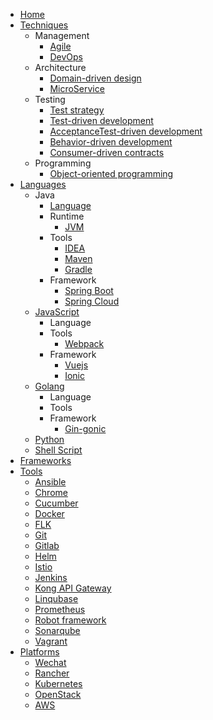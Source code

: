 - [Home](/)
- [Techniques](contents/techniques/README.md)
  - Management
    - [Agile](contents/techniques/agile.md)
    - [DevOps](contents/techniques/devops.md)
  - Architecture
    - [Domain-driven design](contents/techniques/ddd.md)
    - [MicroService](contents/techniques/microservice.md)
  - Testing
    - [Test strategy](contents/techniques/test-strategy.md)
    - [Test-driven development](contents/techniques/tdd.md)
    - [AcceptanceTest-driven development](contents/techniques/atdd.md)
    - [Behavior-driven development](contents/techniques/bdd.md)
    - [Consumer-driven contracts](contents/consumer-driven-contracts.md)
  - Programming
    - [Object-oriented programming](contents/oop.md)
- [Languages](contents/languages/README.md)
  - Java
    - [Language](contents/languages/java.md)
    - Runtime
      - [JVM](contents/languages/jvm.md)
    - Tools
      - [IDEA](contents/tools/idea.md)
      - [Maven](contents/tools/maven.md)
      - [Gradle](contents/tools/gradle.md)
    - Framework
      - [Spring Boot](contents/frameworks/spring-boot.md)
      - [Spring Cloud](contents/frameworks/spring-cloud.md)
  - [JavaScript](contents/languages/javascript.md)
    - Language
    - Tools
      - [Webpack](contents/tools/webpack.md)
    - Framework
      - [Vuejs](contents/frameworks/vuejs.md)
      - [Ionic](contents/frameworks/Ionic.md)
  - [Golang](contents/languages/golang.md)
    - Language
    - Tools
    - Framework
      - [Gin-gonic](contents/frameworks/gin-gonic.md)
  - [Python](contents/languages/python.md)
  - [Shell Script](contents/languages/shell.md)
- [Frameworks](contents/frameworks/README.md)
- [Tools](contents/tools/README.md)
  - [Ansible](contents/tools/ansible.md)
  - [Chrome](contents/tools/chrome.md)
  - [Cucumber](contents/tools/cucumber.md)
  - [Docker](contents/tools/docker.md)
  - [FLK](contents/tools/flk.md)
  - [Git](contents/tools/git.md)
  - [Gitlab](contents/tooks/gitlab.md)
  - [Helm](contents/tools/helm.md)
  - [Istio](contents/tools/istio.md)
  - [Jenkins](contents/tools/jenkins.md)
  - [Kong API Gateway](contents/tools/kong-api-gateway.md)
  - [Linqubase](contents/tools/linqubase.md)
  - [Prometheus](contents/tools/prometheus.md)
  - [Robot framework](contents/tools/robotframework.md)
  - [Sonarqube](contents/tools/sonarqube.md)
  - [Vagrant](contents/tools/vagrant.md)
- [Platforms](contents/platforms/README.md)
  - [Wechat](contents/platforms/wechat.md)
  - [Rancher](contents/platforms/rancher.md)
  - [Kubernetes](contents/platforms/kubernetes.md)
  - [OpenStack](contents/platforms/openstack.md)
  - [AWS](contents/platforms/aws.md)